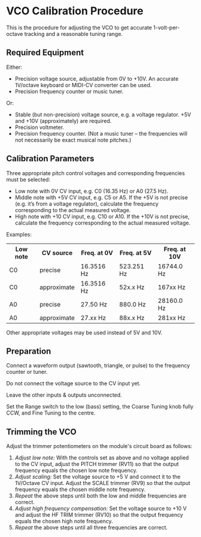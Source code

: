 # VCO Calibration Procedure

This is the procedure for adjusting the VCO to get accurate 1-volt-per-octave tracking and a reasonable tuning range.

## Required Equipment
Either:
- Precision voltage source, adjustable from 0V to +10V. An accurate 1V/octave keyboard or MIDI-CV converter can be used.
- Precision frequency counter or music tuner.

Or:
- Stable (but non-precision) voltage source, e.g. a voltage regulator. +5V and +10V (approximately) are required. 
- Precision voltmeter.
- Precision frequency counter. (Not a music tuner – the frequencies will not necessarily be exact musical note pitches.)

## Calibration Parameters

Three appropriate pitch control voltages and corresponding frequencies must be selected:
- Low note with 0V CV input, e.g. C0 (16.35 Hz) or A0 (27.5 Hz).
- Middle note with +5V CV input, e.g. C5 or A5. If the +5V is not precise (e.g. it’s from a voltage regulator), calculate the frequency corresponding to the actual measured voltage.
- High note with +10 CV input, e.g. C10 or A10. If the +10V is not precise, calculate the frequency corresponding to the actual measured voltage.

Examples:

<table>
<tr><th>Low note</th><th>CV source</th><th>Freq. at 0V</th><th>Freq. at 5V</th><th>Freq. at 10V</th></tr>
<tr><td>C0</td><td>precise</td><td>16.3516 Hz</td><td>523.251 Hz</td><td>16744.0 Hz</td></tr>
<tr><td>C0</td><td>approximate</td><td>16.3516 Hz</td><td>52x.x Hz</td><td>167xx Hz</td></tr>
<tr><td>A0</td><td>precise</td><td>27.50 Hz</td><td>880.0 Hz</td><td>28160.0 Hz</td></tr>
<tr><td>A0</td><td>approximate</td><td>27.xx Hz</td><td>88x.x Hz</td><td>281xx Hz</td></tr>
</table>

Other appropriate voltages may be used instead of 5V and 10V.

## Preparation

Connect a waveform output (sawtooth, triangle, or pulse) to the frequency counter or tuner.

Do not connect the voltage source to the CV input yet.

Leave the other inputs & outputs unconnected.

Set the Range switch to the low (bass) setting, the Coarse Tuning knob fully CCW, and Fine Tuning to the centre.

## Trimming the VCO

Adjust the trimmer potentiometers on the module's circuit board as follows:

1. _Adjust low note:_ With the controls set as above and no voltage applied to the CV input, adjust the PITCH trimmer (RV11) so that the output frequency equals the chosen low note frequency.
1. _Adjust scaling:_ Set the voltage source to +5 V and connect it to the 1V/Octave CV input. Adjust the SCALE trimmer (RV9) so that the output frequency equals the chosen middle note frequency.
1. _Repeat_ the above steps until both the low and middle frequencies are correct.
1. _Adjust high frequency compensation:_ Set the voltage source to +10 V and adjust the HF TRIM trimmer (RV10) so that the output frequency equals the chosen high note frequency.
1. _Repeat_ the above steps until all three frequencies are correct.
